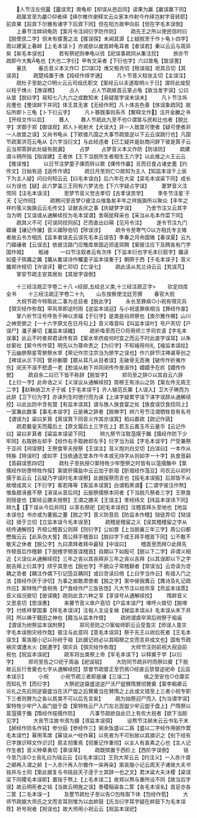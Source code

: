 <!-- { "loadSidebar": true } -->
　　人节注左倪靁【靁误灵】南龟却【却误从邑后同】读果为臝【臝误羸下同】
　　疏属言至为臝○仰者绎【绎尔椎作谢释文云众家本作射今作绎岂射字音转耶】前弇果【前弇下尔雅有诸字下后弇下同】但在阳方故甲向前【但在字毛本误倒】
　　上春节注衅祠龟防【案月令注祠衍字防作防】
　　疏先王之所以使民信时曰【脱使民二字】但未有揲蓍之法【揲误探】未闻其源【上疑脱至于作卜龟卜四字】周以建寅上春衅【上毛本误卜】亦或欲以嵗首衅龟耳者【者误若】秦以云云与周异矣【矣毛本误也】
　　若有祭祀则奉龟以徃【祀误事疏同从集注挍】
　　旅亦节疏即今大觜龟也【大也二字衍】甲有文采者【下衍也字】六曰筮龟【筮误蓍】
　　菙氏
　　菙氏音义本又作□【□误□】燋又租尧切【租误祖】炬其吕切【其误具】
　　疏楚炖置于燋【炖经作焞字通】
　　凡卜节音义柱张主切【主误注】
　　疏杜子至助之○明火云云司烜氏职文【案经云以夫遂取明火于日】谓将此焌契以柱于燋火【燋误樵】
　　占人
　　占人节疏故首云掌占龟【故当发字误】公曰从筮【脱曰字】易知七八九六之成数知末【易疑筮字误末误未】
　　凡卜节注坼兆璺也【璺误衅下并同】体王其无害【无经作罔】凡卜体吉色善【体误象疏同】故坛所即卜三龟【卜下衍云字】
　　凡卜簭既事则系币【繋释文作】注开金縢之书【开经文作以启】
　　簭人
　　簭人节疏此九至不也○谓筮与民和比也者【脱比字】求御于郑【御误观】郑人卜宛射犬【犬误大】非一人致筮可使者【疑可使者非一人故筮之误】又尚书龟从【下欵接凡国之大事节疏筮逆以下云云误跳行也】凡国节疏案洪范云龟从【六字当衍文】与此经违者【已工疑并是赵商问辞下彼是箕子云云当郑答辞此处疑有脱漏】
　　占梦
　　占梦音义本又作防【防误防】
　　疏建谓斗柄所指【指误建】王者休【王下当脱所生者相生王六字】以此推之火王云云【推误惟】
　　以日节注梦童子倮而转以歌【倮传作臝】旦而日食占诸史墨【约传文】日始有适【适传作谪】
　　疏日月至则亡○故知为主人【知监本误干上辰下为主人疑】问曰何知云云【曰毛本误白】后六年在大梁【梁毛本误粱下同】成长以为误也【疑】此六梦盖三王同有六梦法也【下六字疑占字误】
　　噩梦音义注愕同【注毛本误泾】
　　思梦节音义觉古孝切【古孝误苦学】
　　季冬节注星于天【记作囘】
　　疏聘问至吉梦○彼注众维鱼矣丰年之祥旐旟所以聚众【丰年之祥约笺义旐旟云云毛传文】证献吉庆之事【庆疑梦字误】
　　乃舍节注又云其字当为明【又误或从通解续挍为毛本误谓】舍萌犹释采也【采当从毛本作菜下同】
　　疏其义不可【可误同挍同前】芒而直出曰萌【见月令注】
　　遂令节注九门磔禳【禳记作攘】音义磔陟伯切【陟误涉】
　　疏令令至寒气○以方相氏专主傩者故云令方相氏【监本者误去云误先毛本云误告】季春之月命国傩【春误夏】云九门磔禳者【云误去】依彼注路门应雉库臯国近郊逺郊闗【案彼注应下及闗各有门字国作城】
　　眂祲
　　一曰节注叙者云有次序【下监本衍也字毛本衍叙字】鑴读如童子佩鑴之鑴【鑴从巂误诗作觿童子监本误重于】朝隮于西【于毛本误子】音义鑴郑许规切【许误评】瞢亡邓切【亡误七】
　　疏此读从芄兰诗云云【芄误芃】
　　掌安节疏主安其居处【其居字误倒】















　　十三经注疏正字卷二十八
<经部,五经总义类,十三经注疏正字>
　　钦定四库全书
　　十三经注疏正字卷二十九
　　山东按察使沈廷芳撰
　　春官大祝
　　大祝节疏今特取此二事为总目者【脱此字】
　　永长至罪疾○小祝有弭灾兵【弭灾经作弥烖】寜风旱即逆时雨【逆监本误迎】与小祝逺罪疾相当【罪经作辠】
　　掌六祈节注号呼告于神以求福【于衍字】是类是祃师祭也【类尔雅作禷】山川之神至禜之【一十六字原文在日月句上】音义嘄音叫【叫监本误叶】号户羔切【户误尸】瀐子亷切【瀐监本误纎】
　　疏祈嘄至而已○将用师三字司农语【字毛本误事】此云不时者郑君读传有异【案水旱疠疫何时宜之而云不时此直字误耳】以朱丝萦社【萦今传作营】明先以为尊命责之【为衍字】不知禬用何礼【禬监本误绘】下云幽禜祭星雩禜祭水旱【荣记作宗注宗当为禜字之误也】作六辞节注禆谌草创之【禆误从示下同】曾孙蒯聩【聩从耳凡从目者误】无破骨无靣夷【破传作折夷作伤】闵天不淑不憖遗一老【愸误从勑下并同闵传作旻淑作】嬛嬛予在疚【嬛传作甇】
　　疏自余二曰已下皆不称辞【脱皆字】
　　郑司至之辞○以其自云六辞【上衍一字】此命诰之义【义误议从通解续挍】周穆王有涂山之防【案左传无周王二字】赵鞅纳卫大子于戚【于毛本误干】齐人输范氏粟【人误入】卫大子祷而为此辞【卫下衍为字】亦诔列生时徳行而为诔【上诔字疑累字误下诔字误辞从通解续挍】以此出防中含有盟【有监本误其】谓与族人族食宴之处【族食误饮食挍同上】一室兼此数事【事毛本误字】云是祷之辞者【脱祷字】辨六号节注谓牺牲皆有名号【谓误为】粱曰芗萁【萁误箕下同音义作其亦误箕】稻曰嘉疏【疏记作蔬】
　　疏君戴皇天而履后土【原文履后土三字在上】若玉云嘉玉币云量币【云记作曰】粱曰芗萁者【粱监本误梁下同】
　　辨九祭节注取菹擩于醢【擩经作防下少牢同】右取肺左却手【经作右手取肺却左手】衍字当为延【字毛本误宇】尸受兼祭于豆间【间误祭】王祭食宰夫授祭【王误主】音义炮刘白交切【白误曰】一本作从特胏【特误时】或如字【当依通志堂本作今本或无持字从则如字一十字】执食音嗣【音嗣误思四切】
　　疏杜子至执授○案特牲少牢堕祭之时皆有以菹擩醢中【案擩经作防堕特牲作挼】案彼肝擩盐中云云加于肵爼【肵爼经作菹豆】司农云以初时擩于盐云云【云疑乃字误时毛本误祭】此据挼祭而言也【挼毛本误振】后郑皆不从故增成其义【不衍字】客若降等【客监本误賔】白谓稻黑谓【二谓字彼注作熬】惟鱼腊湇酱不祭【湇误从音后同】云振祭擩祭本同者【下当脱凡祭者三字】王祭食则授是也【案经云膳夫授祭】王谓之膳夫【王误主】孝经纬文【纬监本误讳下同】辨九【下误从今后并同】以享右祭祀【祀毛本误祝】注稽首拜头至地也【地监本误也】书亦或为董振之董【脱之字】音义防音启【防监本作稽】恸徒弄切【恸误动】撎于立切【立监本误今毛本误至】
　　疏稽是稽留之义【误其稽稽留之字从经传通解挍】齐桓公稽首公则拜【则衍字】公如晋【上当脱襄三年三字】周公曰都懋哉云云【此系伪大誓】周公拜手稽首曰【脱曰字下成王拜手稽首下同】公不敢不敬天之休者【脱公字】九曰肃拜者拜中最轻【中误曰】
　　稽首至而拜○此拜先作顿首后作稽颡【下脱稽字顿首误稽首】自期以下如殷可【脱以下二字】非谓义相近【义误仪从通解续挍】三年之丧以其丧拜非三年之丧以吉拜【以其误即以下之字脱吉拜上衍其字】颀乎其至也【脱也字】不据众子常稽颡者【常误当】云竒读为竒耦之竒者【耦注作偶下引记笾豆耦同】或曰竒读曰倚【上曰字当作云】有撎入门之法【撎经作厌于渉切】为事之故敢肃使者【脱之字】案中侯我膺云【膺诗及礼记疏作应】案特牲尸食祝侑【尸食经作尸三饭告饱】凡大节注以给烝享【烝监本误蒸】音义烜况彼切【彼误晚】疏则此含六种之享【享误号从通解续挍】
　　隋衅音义又思恚切【思误惠】
　　来瞽节音义臯户高切【户监本误尸】嘷呼火故切【脱嘷字】付练祥掌国事【祥毛本误详】注甸人主设复梯【梯监本误从礻毛本误从禾下并同】所以祷于籍田之神也【籍当从监本作借】
　　疏祔谓虞卒哭后祔祭于祖庙【谓误为祔祭监本误附祭】
　　郑司至防之○案甸师职云云受眚灾【师误人眚灾字毛本误倒灾经作烖】彼注与此意同【意毛本误异】祭于先王以祔后死者【王毛本误生】案丧服小记以孙祔于祖【此据记祔必以其昭穆之文而言非成文也】国有节疏祸灾谓遭水火【脱遭字】弭灾兵【弭灾经作弥烖】
　　大师节注则前祝大祝自前祝也【祝监本误祀】
　　疏军将出类祭上帝【军毛本误下】以释奠于学【以衍字】
　　郑司至告之○祀于周庙【祀误祖】
　　大防同节疏非时而祭曰奠【下脱故云反行舍奠也七字从通解续挍】禁督节疏督正至罚焉○经直云禁督逆祀命【云监本误示】
　　小祝
　　小祝节疏三者即是禳【三误二】
　　侯之至安也○仓廪实而知礼节【而衍字】
　　大祭祀逆齍盛送逆尸沃尸盥賛隋賛彻賛奠【案李耜卿云论礼之先后则逆齍盛当在沃尸盥之后賛奠当在賛隋之上此或文错至上三者小祝专职下三者则賛为之各以其类不可以后先言矣】
　　疏为始祭迎尸而入【为当谓字误】案特牲少牢尸入庙门盥于盘【案特牲云尸入门左北靣盥少牢云盥于盘上】尸隋祭以韮菹擩于醢【隋经作挼擩作防】
　　凡事节疏欲自此已上有佐大祝者【欲下当脱见字】
　　大丧节注故书渳为摄【渳监本误弭】
　　设熬节注赪末云云书名于末【赪经作防名作铭】参分庭【参经作三】粥余饭盛以二鬲【盛以二字经作用粥作鬻毛本误竹】幂用苇席【幂误从宀经作幂】以死者为不可别故以其旗识之【别下经有已字旗识释文作识识】周主彻重焉【彻重记作重彻】以主人有哀素之心也【主人记作生者】音义种章勇切【章误草】
　　疏既殡置于西阶上【西阶字误倒】
　　铭今至乃涂○士丧礼曰为铭云云【曰毛本误口】王则大常云云【约注义】一入赤汁谓之縓再入谓之赪【一入赤汁再入尔雅作一染再染】案丧服小记云周天子诸侯大夫书铭并与士同【案此据复与书铭自天子逹于士其辞一也之文】君沐粱大夫沐稷【粱误梁下同稷毛本误即】置铭于熬上【上毛本误二】故郑以熬与重所设不同【故当后字误】故云明死者之铭【当故云明旌之误】黍稷稲粱各二筐【各毛本误名】首足亦各二筐【二毛本误一】
　　及塟节疏杜子至以告○包牲取下体【包经作苞】
　　大师节疏据大师氏之文而言耳则惟为以血衅鼓【氏当衍字耳字疑在衅鼓下为毛本误荐】祈号祝者【祝误也】故大师用小祝云云【祝监本误祀】
